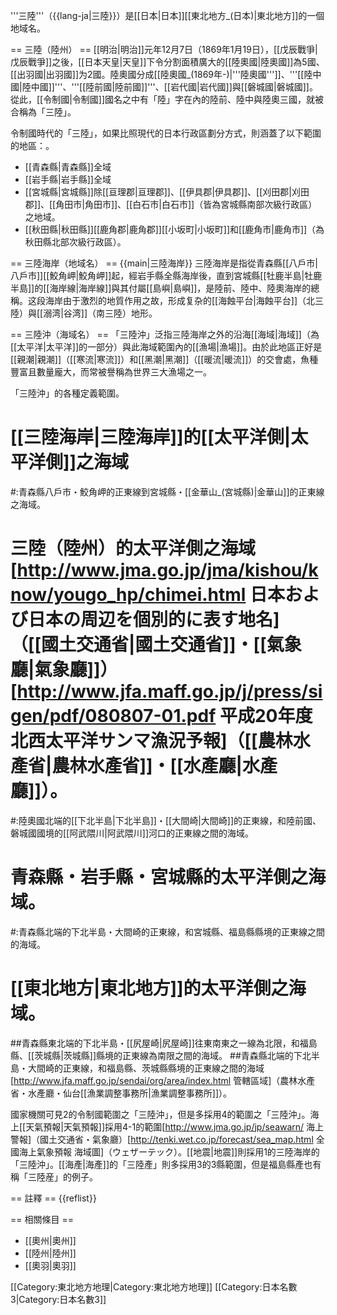 '''三陸'''（{{lang-ja|三陸}}）是[[日本|日本]][[東北地方_(日本)|東北地方]]的一個地域名。

== 三陸（陸州） ==
[[明治|明治]]元年12月7日（1869年1月19日），[[戊辰戰爭|戊辰戰爭]]之後，[[日本天皇|天皇]]下令分割面積廣大的[[陸奧國|陸奧國]]為5國、[[出羽國|出羽國]]为2國。陸奧國分成[[陸奧國_(1869年-)|'''陸奧國''']]、'''[[陸中國|陸中國]]'''、'''[[陸前國|陸前國]]'''、[[岩代國|岩代國]]與[[磐城國|磐城國]]。從此，[[令制國|令制國]]國名之中有「陸」字在內的陸前、陸中與陸奧三國，就被合稱為「三陸」。

令制國時代的「三陸」，如果比照現代的日本行政區劃分方式，則涵蓋了以下範圍的地區：。
* [[青森縣|青森縣]]全域
* [[岩手縣|岩手縣]]全域
* [[宮城縣|宮城縣]]除[[亘理郡|亘理郡]]、[[伊具郡|伊具郡]]、[[刈田郡|刈田郡]]、[[角田市|角田市]]、[[白石市|白石市]]（皆為宮城縣南部次級行政區）之地域。
* [[秋田縣|秋田縣]][[鹿角郡|鹿角郡]][[小坂町|小坂町]]和[[鹿角市|鹿角市]]（為秋田縣北部次級行政區）。

== 三陸海岸（地域名） ==
{{main|三陸海岸}}
三陸海岸是指從青森縣[[八戶市|八戶市]][[鮫角岬|鮫角岬]]起，經岩手縣全縣海岸後，直到宮城縣[[牡鹿半島|牡鹿半島]]的[[海岸線|海岸線]]與其付屬[[島嶼|島嶼]]，是陸前、陸中、陸奧海岸的總稱。这段海岸由于激烈的地質作用之故，形成复杂的[[海蝕平台|海蝕平台]]（北三陸）與[[溺湾|谷湾]]（南三陸）地形。

== 三陸沖（海域名） ==
「三陸沖」泛指三陸海岸之外的沿海[[海域|海域]]（為[[太平洋|太平洋]]的一部分）與此海域範圍內的[[漁場|漁場]]。由於此地區正好是[[親潮|親潮]]（[[寒流|寒流]]）和[[黑潮|黑潮]]（[[暖流|暖流]]）的交會處，魚種豐富且數量龐大，而常被譽稱為世界三大漁場之一。

「三陸沖」的各種定義範圍。
# [[三陸海岸|三陸海岸]]的[[太平洋側|太平洋側]]之海域
#:青森縣八戶市・鮫角岬的正東線到宮城縣・[[金華山_(宮城縣)|金華山]]的正東線之海域。
# 三陸（陸州）的太平洋側之海域<ref name="JMA01">[http://www.jma.go.jp/jma/kishou/know/yougo_hp/chimei.html 日本および日本の周辺を個別的に表す地名]（[[國土交通省|國土交通省]]・[[氣象廳|氣象廳]]）</ref><ref name="JFA01">[http://www.jfa.maff.go.jp/j/press/sigen/pdf/080807-01.pdf 平成20年度北西太平洋サンマ漁況予報]（[[農林水產省|農林水產省]]・[[水產廳|水產廳]]）</ref>。
#:陸奧國北端的[[下北半島|下北半島]]・[[大間崎|大間崎]]的正東線，和陸前國、磐城國國境的[[阿武隈川|阿武隈川]]河口的正東線之間的海域。
# 青森縣・岩手縣・宮城縣的太平洋側之海域。
#:青森縣北端的下北半島・大間崎的正東線，和宮城縣、福島縣縣境的正東線之間的海域。
# [[東北地方|東北地方]]的太平洋側之海域。
##青森縣東北端的下北半島・[[尻屋崎|尻屋崎]]往東南東之一線為北限，和福島縣、[[茨城縣|茨城縣]]縣境的正東線為南限之間的海域。
##青森縣北端的下北半島・大間崎的正東線，和福島縣、茨城縣縣境的正東線之間的海域<ref name="JMA01"/><ref>[http://www.jfa.maff.go.jp/sendai/org/area/index.html 管轄區域]（農林水產省・水產廳・仙台[[漁業調整事務所|漁業調整事務所]]）</ref>。

國家機關可見2的令制國範圍之「三陸沖」，但是多採用4的範圍之「三陸沖」<ref name="JMA01"/>。海上[[天氣預報|天氣預報]]採用4-1的範圍<ref>[http://www.jma.go.jp/jp/seawarn/ 海上警報]（國土交通省・氣象廳）</ref><ref>[http://tenki.wet.co.jp/forecast/sea_map.html 全國海上氣象預報 海域圖]（ウェザーテック）</ref>。[[地震|地震]]則採用1的三陸海岸的「三陸沖」。[[海產|海產]]的「三陸產」則多採用3的3縣範圍，但是福島縣產也有稱「三陸産」的例子。

== 註釋 ==
{{reflist}}

== 相關條目 ==
* [[奧州|奧州]]
* [[陸州|陸州]]
* [[奧羽|奧羽]]

[[Category:東北地方地理|Category:東北地方地理]]
[[Category:日本名數3|Category:日本名數3]]